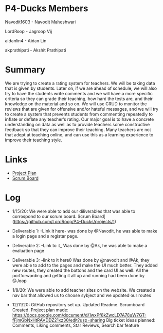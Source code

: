 # P4-Ducks Members
Navodit1603 - Navodit Maheshwari

LordRoop - Jagroop Vij

aidanlin4 - Aidan Lin

akprathipati - Akshit Prathipati



# Summary 
We are trying to create a rating system for teachers. We will be taking data that is given by students. Later on, if we are ahead of schedule, we will also try to have the students write comments and we will have a more specific criteria so they can grade their teaching, how hard the tests are, and their knowledge on the material and so on. We will use CRUD to monitor the reviews that are given for offensive and/or hateful messages, and we will try to create a system that prevents students from commenting repeatedly to inflate or deflate any teacher’s rating. Our major goal is to have a concrete understanding on data as well as to provide teachers some constructive feedback so that they can improve their teaching. Many teachers are not that adept at teaching online, and can use this as a learning experience to improve their teaching style.   

# Links
* [Project Plan](https://docs.google.com/document/d/1wxPf8kZwcLD7A78uW7GT-fFjmGbNxHtRAVDDZ21xz30/edit?usp=sharing)
* [Scrum Board](https://github.com/LordRoop/P4-Ducks/projects/1)

# Log 
* 1/15/20: We were able to add our diliverables that was able to corrospond to our scrum board. Scrum Board](https://github.com/LordRoop/P4-Ducks/projects/1)
* Deliverable 1: -Link it here- was done by @Navodit, he was able to make a login page and a registar page. 
* Deliverable 2: -Link to it_ Was done by @Ak, he was able to make a evaluation page
* Deliverable 3: -link to it here0 Was done by @navodit and @Ak, they were able to add to the pages and make the UI much better. They added new routes, they created the bottons and the card UI as well. 
All the portforwarding and getting it all up and running had been done by @Joop

* 1/8/20: We were able to add teacher sites on the website. We created a nav bar that allowed us to choose sybject and we updated our routes
* 12/11/20: GitHub repository set up. Updated Readme. Scrumboard Created. Project plan made: https://docs.google.com/document/d/1wxPf8kZwcLD7A78uW7GT-fFjmGbNxHtRAVDDZ21xz30/edit?usp=sharing
Big ticket ideas planned: Comments, Liking comments, Star Reviews, Search bar feature
